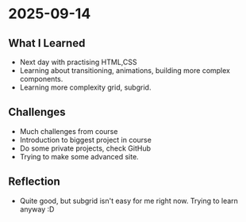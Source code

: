 # 2025-09-14

## What I Learned

- Next day with practising HTML,CSS
- Learning about transitioning, animations, building more complex components.
- Learning more complexity grid, subgrid.

## Challenges

- Much challenges from course
- Introduction to biggest project in course
- Do some private projects, check GitHub
- Trying to make some advanced site.

## Reflection

- Quite good, but subgrid isn't easy for me right now. Trying to learn anyway :D
